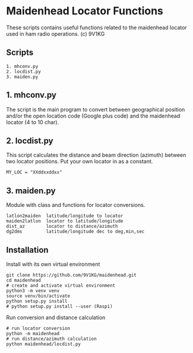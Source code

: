 # Maidenhead Locator Functions
These scripts contains useful functions related to the maidenhead locator
used in ham radio operations.
(c) 9V1KG

## Scripts
    1. mhconv.py
    2. locdist.py
    3. maiden.py

## 1. mhconv.py
The script is the main program to convert between 
geographical position and/or the open location code (Google plus code) and
the maidenhead locator (4 to 10 char).

## 2. locdist.py
This script calculates the distance and beam direction (azimuth) between 
two locator positions. Put your own locator in as a constant.

    MY_LOC = "XXddxxddxx"
    
## 3. maiden.py
Module with class and functions for locator conversions.
    
    latlon2maiden  latitude/longitude to locator
    maiden2latlon  locator to latitude/longitude
    dist_az        locator to distance/azimuth
    dg2dms         latitude/longitude dec to deg,min,sec
    

    
## Installation

Install with its own virtual environment

    git clone https://github.com/9V1KG/maidenhead.git
    cd maidenhead
    # create and activate virtual environment
    python3 -m venv venv
    source venv/bin/activate
    python setup.py install
    # python setup.py install --user (Raspi)

Run conversion and distance calculation

    # run locator conversion
    python -m maidenhead
    # run distance/azimuth calculation
    python maidenhead/locdist.py
